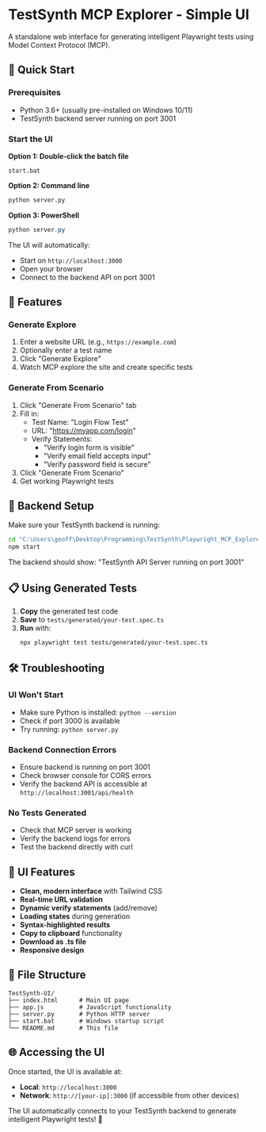 # TestSynth MCP Explorer - Simple UI

A standalone web interface for generating intelligent Playwright tests using Model Context Protocol (MCP).

## 🚀 Quick Start

### Prerequisites
- Python 3.6+ (usually pre-installed on Windows 10/11)
- TestSynth backend server running on port 3001

### Start the UI

**Option 1: Double-click the batch file**
```
start.bat
```

**Option 2: Command line**
```bash
python server.py
```

**Option 3: PowerShell**
```powershell
python server.py
```

The UI will automatically:
- Start on `http://localhost:3000`
- Open your browser
- Connect to the backend API on port 3001

## 🎯 Features

### Generate Explore
1. Enter a website URL (e.g., `https://example.com`)
2. Optionally enter a test name
3. Click "Generate Explore"
4. Watch MCP explore the site and create specific tests

### Generate From Scenario
1. Click "Generate From Scenario" tab
2. Fill in:
   - Test Name: "Login Flow Test"
   - URL: "https://myapp.com/login"
   - Verify Statements:
     - "Verify login form is visible"
     - "Verify email field accepts input"
     - "Verify password field is secure"
3. Click "Generate From Scenario"
4. Get working Playwright tests

## 🔧 Backend Setup

Make sure your TestSynth backend is running:

```bash
cd "C:\Users\geoff\Desktop\Programming\TestSynth\Playwright_MCP_Explorer\ui\server"
npm start
```

The backend should show: "TestSynth API Server running on port 3001"

## 📋 Using Generated Tests

1. **Copy** the generated test code
2. **Save** to `tests/generated/your-test.spec.ts`
3. **Run** with:
   ```bash
   npx playwright test tests/generated/your-test.spec.ts
   ```

## 🛠️ Troubleshooting

### UI Won't Start
- Make sure Python is installed: `python --version`
- Check if port 3000 is available
- Try running: `python server.py`

### Backend Connection Errors
- Ensure backend is running on port 3001
- Check browser console for CORS errors
- Verify the backend API is accessible at `http://localhost:3001/api/health`

### No Tests Generated
- Check that MCP server is working
- Verify the backend logs for errors
- Test the backend directly with curl

## 🎨 UI Features

- **Clean, modern interface** with Tailwind CSS
- **Real-time URL validation**
- **Dynamic verify statements** (add/remove)
- **Loading states** during generation
- **Syntax-highlighted results**
- **Copy to clipboard** functionality
- **Download as .ts file**
- **Responsive design**

## 📁 File Structure

```
TestSynth-UI/
├── index.html      # Main UI page
├── app.js          # JavaScript functionality
├── server.py       # Python HTTP server
├── start.bat       # Windows startup script
└── README.md       # This file
```

## 🌐 Accessing the UI

Once started, the UI is available at:
- **Local**: `http://localhost:3000`
- **Network**: `http://[your-ip]:3000` (if accessible from other devices)

The UI automatically connects to your TestSynth backend to generate intelligent Playwright tests! 🎉
